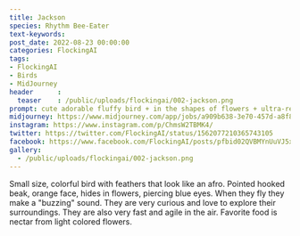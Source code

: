 ```yaml
---
title: Jackson
species: Rhythm Bee-Eater
text-keywords: 
post_date: 2022-08-23 00:00:00
categories: FlockingAI
tags:
- FlockingAI
- Birds
- MidJourney
header      :
  teaser    : /public/uploads/flockingai/002-jackson.png
prompt: cute adorable fluffy bird + in the shapes of flowers + ultra-realistic, octane render highly detail
midjourney: https://www.midjourney.com/app/jobs/a909b638-3e70-457d-a8f8-24e21e3943bc
instagram: https://www.instagram.com/p/ChmsW2TBMK4/
twitter: https://twitter.com/FlockingAI/status/1562077210365743105
facebook: https://www.facebook.com/FlockingAI/posts/pfbid02QVBMYnUuVJ5xhEcQuid3ktMAFgn7jLLVZ63weWBcxJTaDJ42UMxa2nSmtdQG44KSl
gallery:   
  - /public/uploads/flockingai/002-jackson.png
---
```


Small size, colorful bird with feathers that look like an afro. Pointed hooked beak, orange face, hides in flowers, piercing blue eyes. When they fly they make a "buzzing" sound. They are very curious and love to explore their surroundings. They are also very fast and agile in the air. Favorite food is nectar from light colored flowers.
